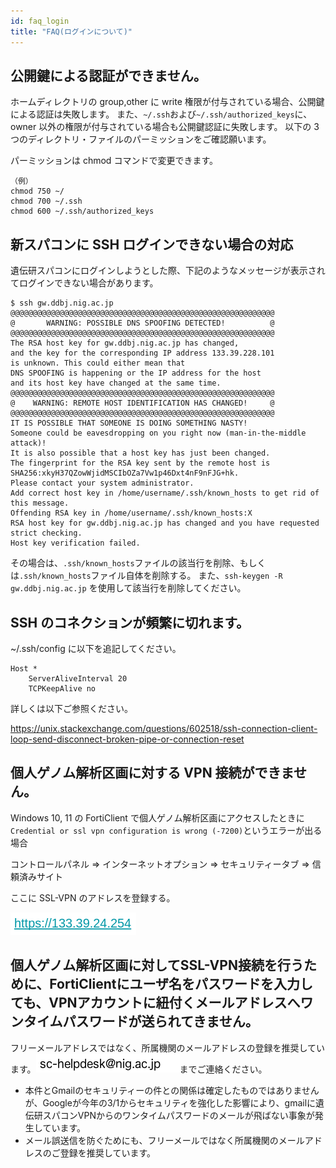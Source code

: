 ```yaml
---
id: faq_login
title: "FAQ(ログインについて)"
---
```




## 公開鍵による認証ができません。

ホームディレクトリの group,other に write 権限が付与されている場合、公開鍵による認証は失敗します。
また、`~/.ssh`および`~/.ssh/authorized_keys`に、owner 以外の権限が付与されている場合も公開鍵認証に失敗します。
以下の 3 つのディレクトリ・ファイルのパーミッションをご確認願います。

パーミッションは chmod コマンドで変更できます。

```
（例）
chmod 750 ~/
chmod 700 ~/.ssh
chmod 600 ~/.ssh/authorized_keys
```



## 新スパコンに SSH ログインできない場合の対応


遺伝研スパコンにログインしようとした際、下記のようなメッセージが表示されてログインできない場合があります。

```
$ ssh gw.ddbj.nig.ac.jp
@@@@@@@@@@@@@@@@@@@@@@@@@@@@@@@@@@@@@@@@@@@@@@@@@@@@@@@@@@@
@       WARNING: POSSIBLE DNS SPOOFING DETECTED!          @
@@@@@@@@@@@@@@@@@@@@@@@@@@@@@@@@@@@@@@@@@@@@@@@@@@@@@@@@@@@
The RSA host key for gw.ddbj.nig.ac.jp has changed,
and the key for the corresponding IP address 133.39.228.101
is unknown. This could either mean that
DNS SPOOFING is happening or the IP address for the host
and its host key have changed at the same time.
@@@@@@@@@@@@@@@@@@@@@@@@@@@@@@@@@@@@@@@@@@@@@@@@@@@@@@@@@@@
@    WARNING: REMOTE HOST IDENTIFICATION HAS CHANGED!     @
@@@@@@@@@@@@@@@@@@@@@@@@@@@@@@@@@@@@@@@@@@@@@@@@@@@@@@@@@@@
IT IS POSSIBLE THAT SOMEONE IS DOING SOMETHING NASTY!
Someone could be eavesdropping on you right now (man-in-the-middle attack)!
It is also possible that a host key has just been changed.
The fingerprint for the RSA key sent by the remote host is
SHA256:xkyH37QZowWjidMSCIbOZa7Vw1p46Dxt4nF9nFJG+hk.
Please contact your system administrator.
Add correct host key in /home/username/.ssh/known_hosts to get rid of this message.
Offending RSA key in /home/username/.ssh/known_hosts:X
RSA host key for gw.ddbj.nig.ac.jp has changed and you have requested strict checking.
Host key verification failed.
```


その場合は、`.ssh/known_hosts`ファイルの該当行を削除、もしくは`.ssh/known_hosts`ファイル自体を削除する。
また、`ssh-keygen -R gw.ddbj.nig.ac.jp` を使用して該当行を削除してください。



## SSH のコネクションが頻繁に切れます。


 ~/.ssh/config に以下を追記してください。
```
Host *
    ServerAliveInterval 20
    TCPKeepAlive no
```

詳しくは以下ご参照ください。

https://unix.stackexchange.com/questions/602518/ssh-connection-client-loop-send-disconnect-broken-pipe-or-connection-reset



## 個人ゲノム解析区画に対する VPN 接続ができません。


Windows 10, 11 の FortiClient で個人ゲノム解析区画にアクセスしたときに
`Credential or ssl vpn configuration is wrong (-7200)`というエラーが出る場合

コントロールパネル => インターネットオプション => セキュリティータブ => 信頼済みサイト

ここに SSL-VPN のアドレスを登録する。

![](faq_pg-vpn.png)


## 個人ゲノム解析区画に対してSSL-VPN接続を行うために、FortiClientにユーザ名をパスワードを入力しても、VPNアカウントに紐付くメールアドレスへワンタイムパスワードが送られてきません。

フリーメールアドレスではなく、所属機関のメールアドレスの登録を推奨しています。![](sc-helpdesk.png)までご連絡ください。

- 本件とGmailのセキュリティーの件との関係は確定したものではありませんが、Googleが今年の3/1からセキュリティを強化した影響により、gmailに遺伝研スパコンVPNからのワンタイムパスワードのメールが飛ばない事象が発生しています。
- メール誤送信を防ぐためにも、フリーメールではなく所属機関のメールアドレスのご登録を推奨しています。





